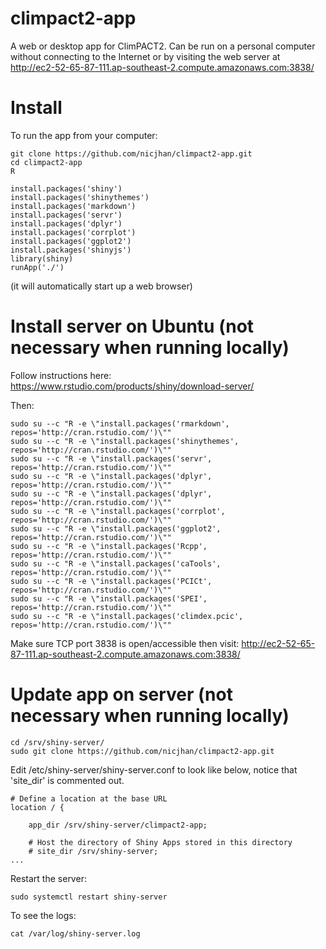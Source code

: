 # climpact2-app

A web or desktop app for ClimPACT2. Can be run on a personal computer without connecting to the Internet or by visiting the web server at http://ec2-52-65-87-111.ap-southeast-2.compute.amazonaws.com:3838/

# Install

To run the app from your computer:

```{bash}
git clone https://github.com/nicjhan/climpact2-app.git
cd climpact2-app
R
```

```{r}
install.packages('shiny')
install.packages('shinythemes')
install.packages('markdown')
install.packages('servr')
install.packages('dplyr')
install.packages('corrplot')
install.packages('ggplot2')
install.packages('shinyjs')
library(shiny)
runApp('./')
```

(it will automatically start up a web browser)

# Install server on Ubuntu (not necessary when running locally)


Follow instructions here: https://www.rstudio.com/products/shiny/download-server/

Then:

```{bash}
sudo su --c "R -e \"install.packages('rmarkdown', repos='http://cran.rstudio.com/')\""
sudo su --c "R -e \"install.packages('shinythemes', repos='http://cran.rstudio.com/')\""
sudo su --c "R -e \"install.packages('servr', repos='http://cran.rstudio.com/')\""
sudo su --c "R -e \"install.packages('dplyr', repos='http://cran.rstudio.com/')\""
sudo su --c "R -e \"install.packages('dplyr', repos='http://cran.rstudio.com/')\""
sudo su --c "R -e \"install.packages('corrplot', repos='http://cran.rstudio.com/')\""
sudo su --c "R -e \"install.packages('ggplot2', repos='http://cran.rstudio.com/')\""
sudo su --c "R -e \"install.packages('Rcpp', repos='http://cran.rstudio.com/')\""
sudo su --c "R -e \"install.packages('caTools', repos='http://cran.rstudio.com/')\""
sudo su --c "R -e \"install.packages('PCICt', repos='http://cran.rstudio.com/')\""
sudo su --c "R -e \"install.packages('SPEI', repos='http://cran.rstudio.com/')\""
sudo su --c "R -e \"install.packages('climdex.pcic', repos='http://cran.rstudio.com/')\""
```

Make sure TCP port 3838 is open/accessible then visit: http://ec2-52-65-87-111.ap-southeast-2.compute.amazonaws.com:3838/

# Update app on server (not necessary when running locally)

```{bash}
cd /srv/shiny-server/
sudo git clone https://github.com/nicjhan/climpact2-app.git
```

Edit /etc/shiny-server/shiny-server.conf to look like below, notice that 'site_dir' is commented out.
```
# Define a location at the base URL
location / {

	app_dir /srv/shiny-server/climpact2-app;

    # Host the directory of Shiny Apps stored in this directory
    # site_dir /srv/shiny-server;
...
```

Restart the server:
```{bash}
sudo systemctl restart shiny-server
```

To see the logs:
```{bash}
cat /var/log/shiny-server.log
```
